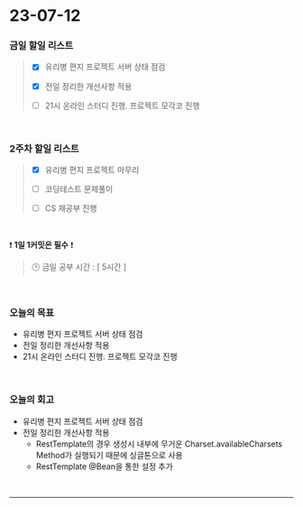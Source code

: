 # 23-07-12
### 금일 할일 리스트
> - [x]  유리병 편지 프로젝트 서버 상태 점검
>
> - [x]  전일 정리한 개선사항 적용
>
> - [ ]  21시 온라인 스터디 진행. 프로젝트 모각코 진행


<br/>

### 2주차 할일 리스트  
> - [x]  유리병 편지 프로젝트 마무리 
>
> - [ ]  코딩테스트 문제풀이
>
> - [ ]  CS 재공부 진행

<br/>

❗ **1일 1커밋은 필수** ❗
> 🕒 금일 공부 시간 : [ 5시간 ]
  
<br/>

### 오늘의 목표
- 유리병 편지 프로젝트 서버 상태 점검
- 전일 정리한 개선사항 적용
- 21시 온라인 스터디 진행. 프로젝트 모각코 진행

<br>

### 오늘의 회고
- 유리병 편지 프로젝트 서버 상태 점검
- 전일 정리한 개선사항 적용
    - RestTemplate의 경우 생성시 내부에 무거운 Charset.availableCharsets Method가 실행되기 때문에 싱글톤으로 사용
    - RestTemplate @Bean을 통한 설정 추가

<br/>

------------  
